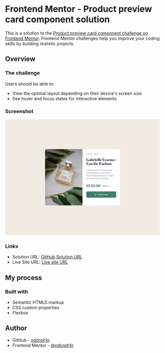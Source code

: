 # Frontend Mentor - Product preview card component solution

This is a solution to the [Product preview card component challenge on Frontend Mentor](https://www.frontendmentor.io/challenges/product-preview-card-component-GO7UmttRfa). Frontend Mentor challenges help you improve your coding skills by building realistic projects. 


## Overview

### The challenge

Users should be able to:

- View the optimal layout depending on their device's screen size
- See hover and focus states for interactive elements

### Screenshot

![demo](https://raw.githubusercontent.com/ndorph1n/frontend-mentor/main/card%20component/float%20version/image/Card%20component%20demo.png)


### Links

- Solution URL: [GitHub Solution URL](https://github.com/ndorph1n/frontend-mentor/tree/main/card%20component/float%20version)
- Live Site URL: [Live site URL](https://ndorph1n.github.io/frontend-mentor/card%20component/float%20version/)


## My process

### Built with

- Semantic HTML5 markup
- CSS custom properties
- Flexbox

## Author

- GitHub - [ndorph1n](https://github.com/ndorph1n)
- Frontend Mentor - [@ndorph1n](https://www.frontendmentor.io/profile/ndorph1n)

